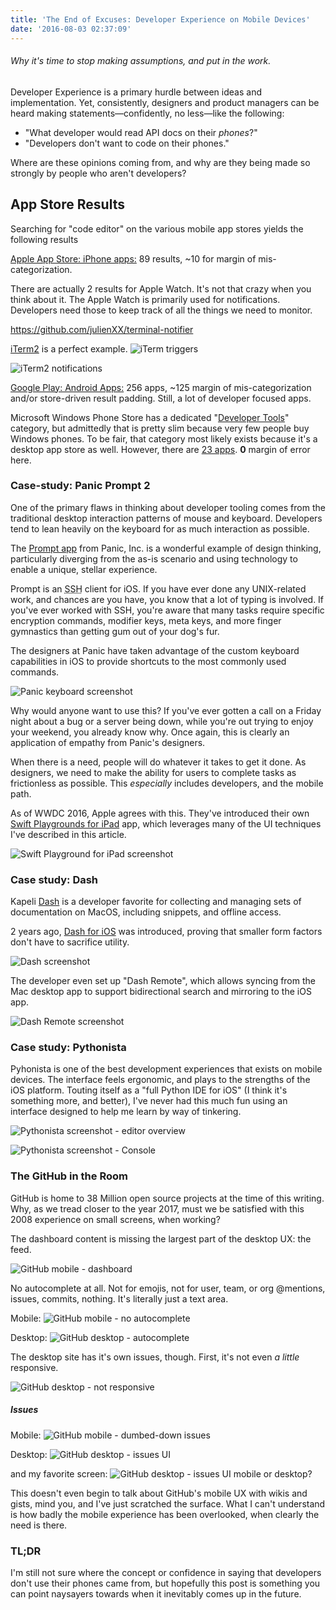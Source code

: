 ```yaml
---
title: 'The End of Excuses: Developer Experience on Mobile Devices'
date: '2016-08-03 02:37:09'
---
```


###### Why it's time to stop making assumptions, and put in the work.

Developer Experience is a primary hurdle between ideas and implementation. Yet, consistently, designers and product managers can be heard making statements—confidently, no less—like the following:

- "What developer would read API docs on their *phones*?"
- "Developers don't want to code on their phones."

Where are these opinions coming from, and why are they being made so strongly by people who aren't developers?

## App Store Results
Searching for "code editor" on the various mobile app stores yields the following results

[Apple App Store: iPhone apps:](https://itunes.apple.com/WebObjects/MZStore.woa/wa/search?submit=edit&mt=1&term=code%20editor#software) 89 results, ~10 for margin of mis-categorization.

There are actually 2 results for Apple Watch. It's not that crazy when you think about it. The Apple Watch is primarily used for notifications. Developers need those to keep track of all the things we need to monitor.

https://github.com/julienXX/terminal-notifier

[iTerm2](https://www.iterm2.com/features.html) is a perfect example.
![iTerm triggers](https://www.iterm2.com/img/screenshots/v2-screen-shots/triggers.png)

![iTerm2 notifications](https://www.iterm2.com/img/screenshots/v2-screen-shots/profiles_terminal.jpg)

[Google Play: Android Apps:](https://play.google.com/store/search?q=code%20editor&c=apps) 256 apps, ~125 margin of mis-categorization and/or store-driven result padding. Still, a lot of developer focused apps.

Microsoft Windows Phone Store has a dedicated "[Developer Tools](https://www.microsoft.com/en-us/store/most-popular/apps/mobile?cat1=developer%20tools)" category, but admittedly that is pretty slim because very few people buy Windows phones. To be fair, that category most likely exists because it's a desktop app store as well. However, there are [23 apps](https://www.microsoft.com/en-us/store/search/apps?q=%22code%20editor%22). **0** margin of error here.

### Case-study: Panic Prompt 2
One of the primary flaws in thinking about developer tooling comes from the traditional desktop interaction patterns of mouse and keyboard. Developers tend to lean heavily on the keyboard for as much interaction as possible.

The [Prompt app](https://panic.com/prompt/) from Panic, Inc. is a wonderful example of design thinking, particularly diverging from the as-is scenario and using technology to enable a unique, stellar experience.

Prompt is an <abbr title="secure shell">SSH</abbr> client for iOS. If you have ever done any UNIX-related work, and chances are you have, you know that a lot of typing is involved. If you've ever worked with SSH, you're aware that many tasks require specific encryption commands, modifier keys, meta keys, and more finger gymnastics than getting gum out of your dog's fur.

The designers at Panic have taken advantage of the custom keyboard capabilities in iOS to provide shortcuts to the most commonly used commands.

![Panic keyboard screenshot](https://cldup.com/CJk1Nk_oTz.png)

Why would anyone want to use this? If you've ever gotten a call on a Friday night about a bug or a server being down, while you're out trying to enjoy your weekend, you already know why. Once again, this is clearly an application of empathy from Panic's designers.

When there is a need, people will do whatever it takes to get it done. As designers, we need to make the ability for users to complete tasks as frictionless as possible. This *especially* includes developers, and the mobile path.

As of WWDC 2016, Apple agrees with this. They've introduced their own [Swift Playgrounds for iPad](https://developer.apple.com/swift/playgrounds/) app, which leverages many of the UI techniques I've described in this article.

![Swift Playground for iPad screenshot](https://developer.apple.com/library/prerelease/content/documentation/Xcode/Conceptual/swift_playgrounds_doc_format/Art/SP_learn_to_code_2x.png)

### Case study: Dash
Kapeli [Dash](https://kapeli.com/dash) is a developer favorite for collecting and managing sets of documentation on MacOS, including snippets, and offline access.

2 years ago, [Dash for iOS](https://itunes.apple.com/us/app/dash-api-docs/id935284832?mt=8) was introduced, proving that smaller form factors don't have to sacrifice utility.

![Dash screenshot](http://a3.mzstatic.com/us/r30/Purple20/v4/1f/0b/8e/1f0b8e48-418a-7426-9362-4712bed64f61/screen696x696.jpeg)

The developer even set up "Dash Remote", which allows syncing from the Mac desktop app to support bidirectional search and mirroring to the iOS app.

![Dash Remote screenshot](https://cldup.com/_Jl4u37D1J.png)

### Case study: Pythonista
Pyhonista is one of the best development experiences that exists on mobile devices. The interface feels ergonomic, and plays to the strengths of the iOS platform. Touting itself as a "full Python IDE for iOS" (I think it's something more, and better), I've never had this much fun using an interface designed to help me learn by way of tinkering.

![Pythonista screenshot - editor overview](http://omz-software.com/pythonista/images/screenshots/iPad04.jpg)

![Pythonista screenshot - Console](http://omz-software.com/pythonista/images/screenshots/Console2.jpg)

<h3 id="github">The GitHub in the Room</h3>
GitHub is home to 38 Million open source projects at the time of this writing. Why, as we tread closer to the year 2017, must we be satisfied with this 2008 experience on small screens, when working?

The dashboard content is missing the largest part of the desktop UX: the feed.

![GitHub mobile - dashboard](https://cldup.com/hZNhqn_xhi.png)

No autocomplete at all. Not for emojis, not for user, team, or org @mentions, issues, commits,  nothing. It's literally just a text area.

Mobile:
![GitHub mobile - no autocomplete](https://cldup.com/AVYNLtCGJZ.png)

Desktop:
![GitHub desktop - autocomplete](https://cldup.com/y02WeZ2x9a.png)

The desktop site has it's own issues, though. First, it's not even _a little_ responsive.

![GitHub desktop - not responsive](https://cldup.com/bnvv7hvGI6.png)

##### Issues
Mobile:
![GitHub mobile - dumbed-down issues](https://cldup.com/aCrtGGMcBi.png)

Desktop:
![GitHub desktop - issues UI](https://cldup.com/SNXjAg1KKh.png)

and my favorite screen:
![GitHub desktop - issues UI mobile or desktop?](https://cldup.com/iI9HSwt6wG.png)

This doesn't even begin to talk about GitHub's mobile UX with wikis and gists, mind you, and I've just scratched the surface. What I can't understand is how badly the mobile experience has been overlooked, when clearly the need is there.

### TL;DR
I'm still not sure where the concept or confidence in saying that developers don't use their phones came from, but hopefully this post is something you can point naysayers towards when it inevitably comes up in the future.





